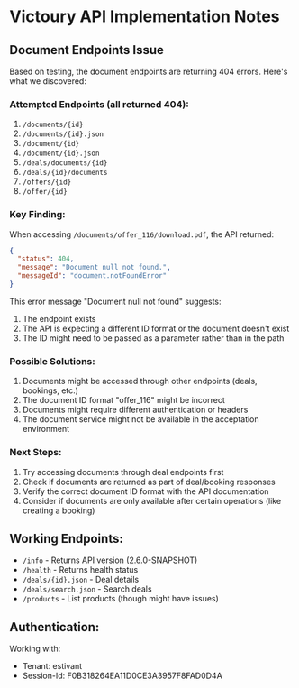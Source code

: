# Victoury API Implementation Notes

## Document Endpoints Issue

Based on testing, the document endpoints are returning 404 errors. Here's what we discovered:

### Attempted Endpoints (all returned 404):
1. `/documents/{id}`
2. `/documents/{id}.json`
3. `/document/{id}`
4. `/document/{id}.json`
5. `/deals/documents/{id}`
6. `/deals/{id}/documents`
7. `/offers/{id}`
8. `/offer/{id}`

### Key Finding:
When accessing `/documents/offer_116/download.pdf`, the API returned:
```json
{
  "status": 404,
  "message": "Document null not found.",
  "messageId": "document.notFoundError"
}
```

This error message "Document null not found" suggests:
1. The endpoint exists
2. The API is expecting a different ID format or the document doesn't exist
3. The ID might need to be passed as a parameter rather than in the path

### Possible Solutions:
1. Documents might be accessed through other endpoints (deals, bookings, etc.)
2. The document ID format "offer_116" might be incorrect
3. Documents might require different authentication or headers
4. The document service might not be available in the acceptation environment

### Next Steps:
1. Try accessing documents through deal endpoints first
2. Check if documents are returned as part of deal/booking responses
3. Verify the correct document ID format with the API documentation
4. Consider if documents are only available after certain operations (like creating a booking)

## Working Endpoints:
- `/info` - Returns API version (2.6.0-SNAPSHOT)
- `/health` - Returns health status
- `/deals/{id}.json` - Deal details
- `/deals/search.json` - Search deals
- `/products` - List products (though might have issues)

## Authentication:
Working with:
- Tenant: estivant
- Session-Id: F0B318264EA11D0CE3A3957F8FAD0D4A